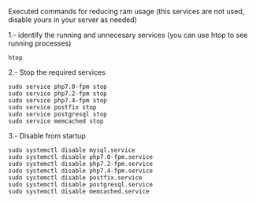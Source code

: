 Executed commands for reducing ram usage (this services are not used, disable yours in your server as needed)

1.- identify the running and unnecesary services (you can use htop to see running processes)
```
htop
```

2.- Stop the required services
```
sudo service php7.0-fpm stop
sudo service php7.2-fpm stop
sudo service php7.4-fpm stop
sudo service postfix stop
sudo service postgresql stop
sudo service memcached stop
```
3.- Disable from startup
```
sudo systemctl disable mysql.service
sudo systemctl disable php7.0-fpm.service
sudo systemctl disable php7.2-fpm.service
sudo systemctl disable php7.4-fpm.service
sudo systemctl disable postfix.service
sudo systemctl disable postgresql.service
sudo systemctl disable memcached.service
```
